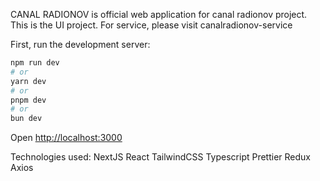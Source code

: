 CANAL RADIONOV is official web application for canal radionov project. This is the UI project. For service, please visit canalradionov-service

First, run the development server:

```bash
npm run dev
# or
yarn dev
# or
pnpm dev
# or
bun dev
```

Open [http://localhost:3000](http://localhost:3000)

Technologies used:
NextJS
React
TailwindCSS
Typescript
Prettier
Redux
Axios
